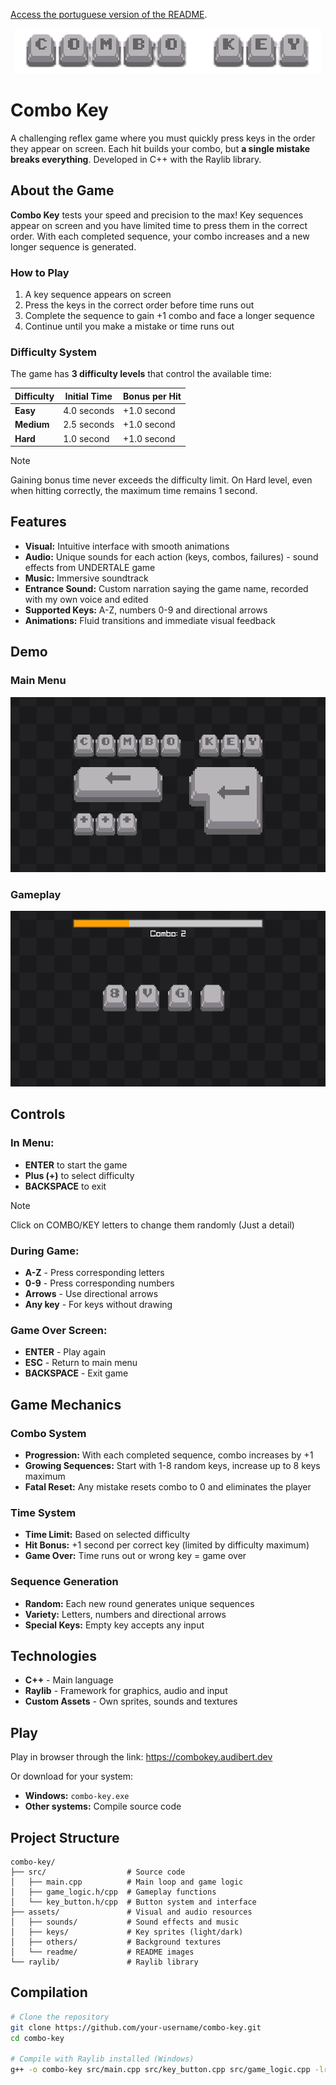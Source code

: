 [Access the portuguese version of the README](README-ptbr.md).

<div align="center">
  <a href="https://combokey.audibert.dev">
    <img src="assets/readme/logo.png" alt="Combo Key"/>
  </a>
</div>

# Combo Key

A challenging reflex game where you must quickly press keys in the order they appear on screen. Each hit builds your combo, but **a single mistake breaks everything**. Developed in C++ with the Raylib library.

## About the Game

**Combo Key** tests your speed and precision to the max! Key sequences appear on screen and you have limited time to press them in the correct order. With each completed sequence, your combo increases and a new longer sequence is generated.

### How to Play

1. A key sequence appears on screen
2. Press the keys in the correct order before time runs out
3. Complete the sequence to gain +1 combo and face a longer sequence
4. Continue until you make a mistake or time runs out

### Difficulty System

The game has **3 difficulty levels** that control the available time:

| Difficulty | Initial Time | Bonus per Hit |
| ---------- | ------------ | ------------- |
| **Easy**   | 4.0 seconds  | +1.0 second   |
| **Medium** | 2.5 seconds  | +1.0 second   |
| **Hard**   | 1.0 second   | +1.0 second   |

> [!NOTE]  
> Gaining bonus time never exceeds the difficulty limit. On Hard level, even when hitting correctly, the maximum time remains 1 second.

## Features

- **Visual:** Intuitive interface with smooth animations
- **Audio:** Unique sounds for each action (keys, combos, failures) - sound effects from UNDERTALE game
- **Music:** Immersive soundtrack
- **Entrance Sound:** Custom narration saying the game name, recorded with my own voice and edited
- **Supported Keys:** A-Z, numbers 0-9 and directional arrows
- **Animations:** Fluid transitions and immediate visual feedback

## Demo

### Main Menu

![Main Menu](assets/readme/menu.png)

### Gameplay

![Gameplay](assets/readme/game.png)

## Controls

### In Menu:

- **ENTER** to start the game
- **Plus (+)** to select difficulty
- **BACKSPACE** to exit

> [!NOTE]
> Click on COMBO/KEY letters to change them randomly (Just a detail)

### During Game:

- **A-Z** - Press corresponding letters
- **0-9** - Press corresponding numbers
- **Arrows** - Use directional arrows
- **Any key** - For keys without drawing

### Game Over Screen:

- **ENTER** - Play again
- **ESC** - Return to main menu
- **BACKSPACE** - Exit game

## Game Mechanics

### Combo System

- **Progression:** With each completed sequence, combo increases by +1
- **Growing Sequences:** Start with 1-8 random keys, increase up to 8 keys maximum
- **Fatal Reset:** Any mistake resets combo to 0 and eliminates the player

### Time System

- **Time Limit:** Based on selected difficulty
- **Hit Bonus:** +1 second per correct key (limited by difficulty maximum)
- **Game Over:** Time runs out or wrong key = game over

### Sequence Generation

- **Random:** Each new round generates unique sequences
- **Variety:** Letters, numbers and directional arrows
- **Special Keys:** Empty key accepts any input

## Technologies

- **C++** - Main language
- **Raylib** - Framework for graphics, audio and input
- **Custom Assets** - Own sprites, sounds and textures

## Play

Play in browser through the link: https://combokey.audibert.dev

Or download for your system:

- **Windows:** `combo-key.exe`
- **Other systems:** Compile source code

## Project Structure

```
combo-key/
├── src/                  # Source code
│   ├── main.cpp          # Main loop and game logic
│   ├── game_logic.h/cpp  # Gameplay functions
│   └── key_button.h/cpp  # Button system and interface
├── assets/               # Visual and audio resources
│   ├── sounds/           # Sound effects and music
│   ├── keys/             # Key sprites (light/dark)
│   ├── others/           # Background textures
│   └── readme/           # README images
└── raylib/               # Raylib library
```

## Compilation

```bash
# Clone the repository
git clone https://github.com/your-username/combo-key.git
cd combo-key

# Compile with Raylib installed (Windows)
g++ -o combo-key src/main.cpp src/key_button.cpp src/game_logic.cpp -lraylib -lopengl32 -lgdi32 -lwinmm
```
